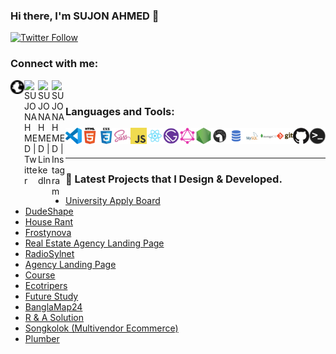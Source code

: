 ### Hi there, I'm SUJON AHMED 👋

[![Twitter Follow](https://img.shields.io/twitter/follow/SUJONAHMED?color=1DA1F2&logo=twitter&style=for-the-badge)](https://twitter.com/sujonahmed424)

### Connect with me:

[<img align="left" alt="http://talentotech.com/" width="22px" src="https://raw.githubusercontent.com/iconic/open-iconic/master/svg/globe.svg" />][website]
[<img align="left" alt="SUJONAHMED | Twitter" width="22px" src="https://cdn.jsdelivr.net/npm/simple-icons@v3/icons/twitter.svg" />][twitter]
[<img align="left" alt="SUJONAHMED | LinkedIn" width="22px" src="https://cdn.jsdelivr.net/npm/simple-icons@v3/icons/linkedin.svg" />][linkedin]
[<img align="left" alt="SUJONAHMED | Instagram" width="22px" src="https://cdn.jsdelivr.net/npm/simple-icons@v3/icons/instagram.svg" />][instagram]

<br />

### Languages and Tools:

[<img align="left" alt="Visual Studio Code" width="26px" src="https://raw.githubusercontent.com/github/explore/80688e429a7d4ef2fca1e82350fe8e3517d3494d/topics/visual-studio-code/visual-studio-code.png" />][webdevplaylist]
[<img align="left" alt="HTML5" width="26px" src="https://raw.githubusercontent.com/github/explore/80688e429a7d4ef2fca1e82350fe8e3517d3494d/topics/html/html.png" />][webdevplaylist]
[<img align="left" alt="CSS3" width="26px" src="https://raw.githubusercontent.com/github/explore/80688e429a7d4ef2fca1e82350fe8e3517d3494d/topics/css/css.png" />][cssplaylist]
[<img align="left" alt="Sass" width="26px" src="https://raw.githubusercontent.com/github/explore/80688e429a7d4ef2fca1e82350fe8e3517d3494d/topics/sass/sass.png" />][cssplaylist]
[<img align="left" alt="JavaScript" width="26px" src="https://raw.githubusercontent.com/github/explore/80688e429a7d4ef2fca1e82350fe8e3517d3494d/topics/javascript/javascript.png" />][jsplaylist]
[<img align="left" alt="React" width="26px" src="https://raw.githubusercontent.com/github/explore/80688e429a7d4ef2fca1e82350fe8e3517d3494d/topics/react/react.png" />][reactplaylist]
[<img align="left" alt="Gatsby" width="26px" src="https://raw.githubusercontent.com/github/explore/e94815998e4e0713912fed477a1f346ec04c3da2/topics/gatsby/gatsby.png" />][webdevplaylist]
[<img align="left" alt="GraphQL" width="26px" src="https://raw.githubusercontent.com/github/explore/80688e429a7d4ef2fca1e82350fe8e3517d3494d/topics/graphql/graphql.png" />][webdevplaylist]
[<img align="left" alt="Node.js" width="26px" src="https://raw.githubusercontent.com/github/explore/80688e429a7d4ef2fca1e82350fe8e3517d3494d/topics/nodejs/nodejs.png" />][webdevplaylist]
[<img align="left" alt="Deno" width="26px" src="https://raw.githubusercontent.com/github/explore/361e2821e2dea67711cde99c9c40ed357061cf27/topics/deno/deno.png" />][webdevplaylist]
[<img align="left" alt="SQL" width="26px" src="https://raw.githubusercontent.com/github/explore/80688e429a7d4ef2fca1e82350fe8e3517d3494d/topics/sql/sql.png" />][webdevplaylist]
[<img align="left" alt="MySQL" width="26px" src="https://raw.githubusercontent.com/github/explore/80688e429a7d4ef2fca1e82350fe8e3517d3494d/topics/mysql/mysql.png" />][webdevplaylist]
[<img align="left" alt="MongoDB" width="26px" src="https://raw.githubusercontent.com/github/explore/80688e429a7d4ef2fca1e82350fe8e3517d3494d/topics/mongodb/mongodb.png" />][webdevplaylist]
[<img align="left" alt="Git" width="26px" src="https://raw.githubusercontent.com/github/explore/80688e429a7d4ef2fca1e82350fe8e3517d3494d/topics/git/git.png" />][webdevplaylist]
[<img align="left" alt="GitHub" width="26px" src="https://raw.githubusercontent.com/github/explore/78df643247d429f6cc873026c0622819ad797942/topics/github/github.png" />][webdevplaylist]
[<img align="left" alt="Terminal" width="26px" src="https://raw.githubusercontent.com/github/explore/80688e429a7d4ef2fca1e82350fe8e3517d3494d/topics/terminal/terminal.png" />][webdevplaylist]

<br />
<br />

---

### 📕 Latest Projects that I Design & Developed.

- [University Apply Board](https://dudeshape.com/preview/university-apply-board/)
- [DudeShape](https://dudeshape.com/)
- [House Rant](https://dudeshape.com/preview/house/)
- [Frostynova](https://dudeshape.com/preview/frostynova-frontend/)
- [Real Estate Agency Landing Page](https://dudeshape.com/preview/real-estate-agency/)
- [RadioSylnet](http://radiosylnet.com/)
- [Agency Landing Page](https://dudeshape.com/preview/agency-landing-page/)
- [Course](https://dudeshape.com/preview/course-landing-page/)
- [Ecotripers](https://ecotrippers.net/)
- [Future Study](https://dudeshape.com/preview/university-apply-board/)
- [BanglaMap24](http://banglamap24.com/)
- [R & A Solution](https://r-asolution.com/)
- [Songkolok (Multivendor Ecommerce)](https://songkolok.com/)
- [Plumber](https://dudeshape.com/preview/plumber)



[website]: https://dudeshape.com/
[twitter]: https://twitter.com/sujonahmed424
[instagram]: https://www.instagram.com/sujan8312/
[linkedin]: https://www.linkedin.com/in/sujon-ahmed
[webdevplaylist]: https://dudeshape.com/
[jsplaylist]: https://dudeshape.com/
[cssplaylist]: https://dudeshape.com/
[reactplaylist]: https://dudeshape.com/
